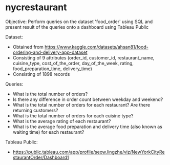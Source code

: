 # nycrestaurant
Objective: Perform queries on the dataset 'food_order' using SQL and present result of the queries onto a dashboard using Tableau Public

Dataset:
- Obtained from https://www.kaggle.com/datasets/ahsan81/food-ordering-and-delivery-app-dataset
- Consisting of 9 attributes (order_id, customer_id, restaurant_name, cuisine_type, cost_of_the_order, day_of_the_week, rating, food_preparation_time, delivery_time)
- Consisting of 1898 records

Queries:
- What is the total number of orders?
- Is there any difference in order count between weekday and weekend?
- What is the total number of orders for each restaurant? Are there returning customers?
- What is the total number of orders for each cuisine type?
- What is the average rating of each restaurant?
- What is the average food preparation and delivery time (also known as waiting time) for each restaurant?

Tableau Public:
- https://public.tableau.com/app/profile/seow.lingzhe/viz/NewYorkCityRestaurantOrder/Dashboard1
